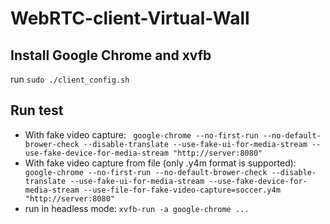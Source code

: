 # WebRTC-client-Virtual-Wall
## Install Google Chrome and xvfb
run ``` sudo ./client_config.sh ```

## Run test
- With fake video capture: ``` google-chrome --no-first-run --no-default-brower-check --disable-translate --use-fake-ui-for-media-stream --use-fake-device-for-media-stream "http://server:8080"```
- With fake video capture from file (only .y4m format is supported): ``` google-chrome --no-first-run --no-default-brower-check --disable-translate --use-fake-ui-for-media-stream --use-fake-device-for-media-stream --use-file-for-fake-video-capture=soccer.y4m "http://server:8080"```
- run in headless mode: ``` xvfb-run -a google-chrome ... ``` 
